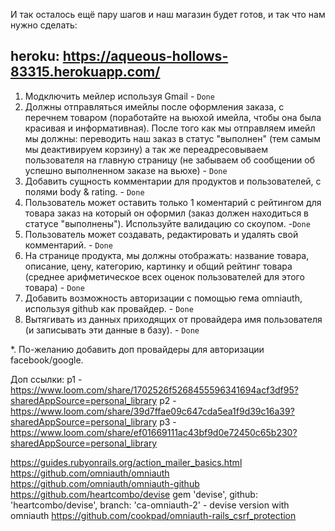 И так осталось ещё пару шагов и наш магазин будет готов, и так что нам нужно сделать:
## heroku: https://aqueous-hollows-83315.herokuapp.com/


1. Модключить мейлер используя Gmail - `Done`
2. Должны отправляться имейлы после оформления заказа, с перечнем товаром (поработайте на вьюхой имейла, чтобы она была красивая и информативная). После того как мы отправляем имейл мы должны: переводить наш заказ в статус "выполнен" (тем самым мы деактивируем корзину) а так же переадресовываем пользователя на главную страницу (не забываем об сообщении об успешно выполненном заказе на вьюхе) - `Done`
3. Добавить сущность комментарии для продуктов и пользователей, с полями body & rating. - `Done`
4. Пользователь может оставить только 1 коментарий с рейтингом для товара заказ на который он оформил (заказ должен находиться в статусе "выполнены"). Используйте валидацию со скоупом. -`Done`
5. Пользователь может создавать, редактировать и удалять свой комментарий. - `Done`
6. На странице продукта, мы должны отображать: название товара, описание, цену, категорию, картинку и общий рейтинг товара (среднее арифметическое всех оценок пользователей для этого товара) - `Done`
7. Добавить возможность авторизации с помощью гема omniauth, используя github как провайдер. - `Done`
8. Вытягивать из данных приходящих от провайдера имя пользователя (и записывать эти данные в базу). - `Done`

*. По-желанию добавить доп провайдеры для авторизации facebook/google.


Доп ссылки:
p1 - https://www.loom.com/share/1702526f5268455596341694acf3df95?sharedAppSource=personal_library
p2 - https://www.loom.com/share/39d7ffae09c647cda5ea1f9d39c16a39?sharedAppSource=personal_library
p3 - https://www.loom.com/share/ef01669111ac43bf9d0e72450c65b230?sharedAppSource=personal_library

https://guides.rubyonrails.org/action_mailer_basics.html
https://github.com/omniauth/omniauth
https://github.com/omniauth/omniauth-github
https://github.com/heartcombo/devise
gem 'devise', github: 'heartcombo/devise', branch: 'ca-omniauth-2' - devise version with omniauth
https://github.com/cookpad/omniauth-rails_csrf_protection